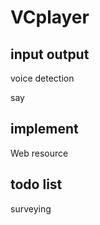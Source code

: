 VCplayer
========

## input output

voice detection

say

## implement

Web resource

## todo list

surveying

